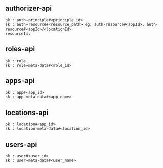 ## authorizer-api
```
pk : auth-principle#<principle_id>
sk : auth-resource#<resource_path> eg: auth-resource#<appId>, auth-resource#<appId>/<locationId>
resourceId:
```

## roles-api
```
pk : role
sk : role-meta-data#<role_id>
```

## apps-api
```
pk : app#<app_id>
sk : app-meta-data#<app_name>
```

## locations-api
```
pk : location#<app_id>
sk : location-meta-data#<location_id>
```

## users-api
```
pk : user#<user_id>
sk : user-meta-data#<user_name>
```